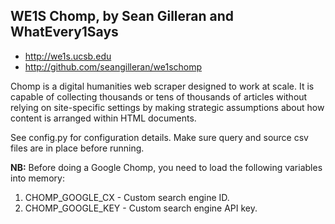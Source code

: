 WE1S Chomp, by Sean Gilleran and WhatEvery1Says
---------------------------------------------

- http://we1s.ucsb.edu
- http://github.com/seangilleran/we1schomp

Chomp is a digital humanities web scraper designed to work at scale. It is
capable of collecting thousands or tens of thousands of articles without
relying on site-specific settings by making strategic assumptions about how
content is arranged within HTML documents.

See config.py for configuration details. Make sure query and source csv files
are in place before running.

**NB:** Before doing a Google Chomp, you need to load the following variables
into memory:
1. CHOMP_GOOGLE_CX - Custom search engine ID.
2. CHOMP_GOOGLE_KEY - Custom search engine API key.
